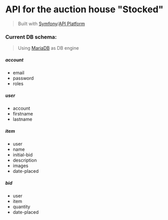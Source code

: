 # API for the auction house "Stocked"

> Built with  [Symfony](https://symfony.com/)/[API Platform](https://api-platform.com/)

### Current DB schema:
> Using [MariaDB](https://mariadb.org/) as DB engine

##### account
  - email
  - password
  - roles
  
##### user
  - account
  - firstname
  - lastname
  
##### item
  - user
  - name
  - initial-bid
  - description
  - images
  - date-placed
  
##### bid
  - user
  - item
  - quantity
  - date-placed
